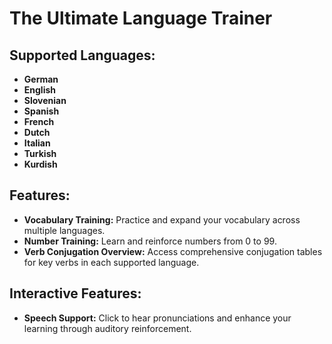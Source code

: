 # The Ultimate Language Trainer

## Supported Languages:
- **German**
- **English**
- **Slovenian**
- **Spanish**
- **French**
- **Dutch**
- **Italian**
- **Turkish**
- **Kurdish**

## Features:
- **Vocabulary Training:** Practice and expand your vocabulary across multiple languages.
- **Number Training:** Learn and reinforce numbers from 0 to 99.
- **Verb Conjugation Overview:** Access comprehensive conjugation tables for key verbs in each supported language.

## Interactive Features:
- **Speech Support:** Click to hear pronunciations and enhance your learning through auditory reinforcement.